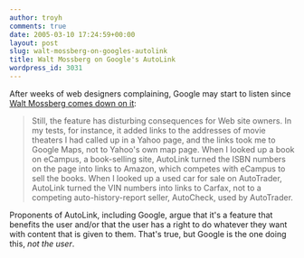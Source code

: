 ```yaml
---
author: troyh
comments: true
date: 2005-03-10 17:24:59+00:00
layout: post
slug: walt-mossberg-on-googles-autolink
title: Walt Mossberg on Google's AutoLink
wordpress_id: 3031
---
```


After weeks of web designers complaining, Google may start to listen since [Walt Mossberg comes down on it](http://ptech.wsj.com/archive/ptech-20050310.html):



<blockquote>Still, the feature has disturbing consequences for Web site owners. In my tests, for instance, it added links to the addresses of movie theaters I had called up in a Yahoo page, and the links took me to Google Maps, not to Yahoo's own map page. When I looked up a book on eCampus, a book-selling site, AutoLink turned the ISBN numbers on the page into links to Amazon, which competes with eCampus to sell the books. When I looked up a used car for sale on AutoTrader, AutoLink turned the VIN numbers into links to Carfax, not to a competing auto-history-report seller, AutoCheck, used by AutoTrader.</blockquote>



Proponents of AutoLink, including Google, argue that it's a feature that benefits the user and/or that the user has a right to do whatever they want with content that is given to them. That's true, but Google is the one doing this, _not the user_.
